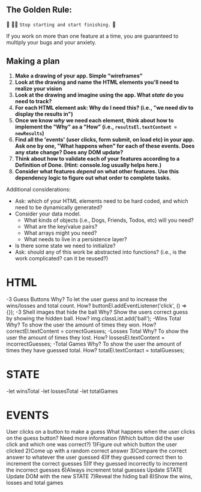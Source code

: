 ## The Golden Rule:

🦸 🦸‍♂️ `Stop starting and start finishing.` 🏁

If you work on more than one feature at a time, you are guaranteed to multiply your bugs and your anxiety.

## Making a plan

1. **Make a drawing of your app. Simple "wireframes"**
1. **Look at the drawing and name the HTML elements you'll need to realize your vision**
1. **Look at the drawing and imagine using the app. What _state_ do you need to track?**
1. **For each HTML element ask: Why do I need this? (i.e., "we need div to display the results in")**
1. **Once we know _why_ we need each element, think about how to implement the "Why" as a "How" (i.e., `resultsEl.textContent = newResults`)**
1. **Find all the 'events' (user clicks, form submit, on load etc) in your app. Ask one by one, "What happens when" for each of these events. Does any state change? Does any DOM update?**
1. **Think about how to validate each of your features according to a Definition of Done. (Hint: console.log usually helps here.)**
1. **Consider what features _depend_ on what other features. Use this dependency logic to figure out what order to complete tasks.**

Additional considerations:

-   Ask: which of your HTML elements need to be hard coded, and which need to be dynamically generated?
-   Consider your data model.
    -   What kinds of objects (i.e., Dogs, Friends, Todos, etc) will you need?
    -   What are the key/value pairs?
    -   What arrays might you need?
    -   What needs to live in a persistence layer?
-   Is there some state we need to initialize?
-   Ask: should any of this work be abstracted into functions? (i.e., is the work complicated? can it be reused?)

# HTML

-3 Guess Buttons
Why? To let the user guess and to increase the wins/losses and total count.
How? buttonEl.addEventListener('click', () => {});
-3 Shell images that hide the ball
Why? Show the users correct guess by showing the hidden ball.
How? img.classList.add('ball');
-Wins Total
Why? To show the user the amount of times they won.
How? correctEl.textContent = correctGuesses;
-Losses Total
Why? To show the user the amount of times they lost.
How? lossesEl.textContent = incorrectGuesses;
-Total Games
Why? To show the user the amount of times they have guessed total.
How? totalEl.textContact = totalGuesses;

# STATE

-let winsTotal
-let lossesTotal
-let totalGames

# EVENTS

User clicks on a button to make a guess
What happens when the user clicks on the guess button?
Need more information (Which button did the user click and which one was correct?)
1)Figure out which button the user clicked
2)Come up with a random correct answer
3)Compare the correct answer to whatever the user guessed
4)If they guessed correct then to increment the correct guesses
5)If they guessed incorrectly to increment the incorrect guesses
6)Always increment total guesses
Update STATE
Update DOM with the new STATE
7)Reveal the hiding ball
8)Show the wins, losses and total games
